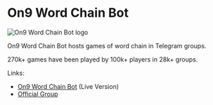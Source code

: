 # On9 Word Chain Bot
![On9 Word Chain Bot logo](https://i.imgur.com/B4hjMC5.jpg)

On9 Word Chain Bot hosts games of word chain in Telegram groups.

270k+ games have been played by 100k+ players in 28k+ groups.

Links:
- [On9 Word Chain Bot](https://t.me/on9wordchainbot) (Live Version)
- [Official Group](https://t.me/on9wordchain)
